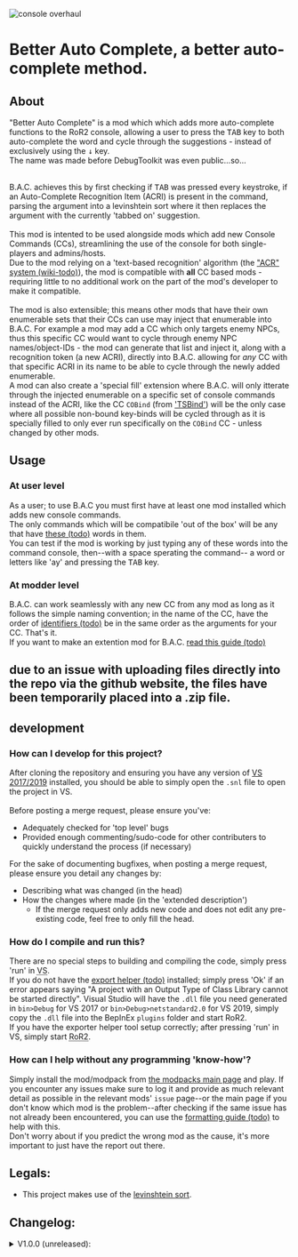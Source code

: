 ![console overhaul](https://github.com/8BitShadow/media-resources/blob/main/console%20overhaul.png?raw=true)
# Better Auto Complete, a better auto-complete method.
## About
"Better Auto Complete" is a mod which which adds more auto-complete functions to the RoR2 console, allowing a user to press the <kbd>TAB</kbd> key to both auto-complete the word and cycle through the suggestions - instead of exclusively using the <kbd>↓</kbd> key.<br>
The name was made before DebugToolkit was even public...so...
<br><br>

B.A.C. achieves this by first checking if <kbd>TAB</kbd> was pressed every keystroke, if an Auto-Complete Recognition Item (ACRI) is present in the command, parsing the argument into a levinshtein sort where it then replaces the argument with the currently 'tabbed on' suggestion.
<br><br>
This mod is intented to be used alongside mods which add new Console Commands (CCs), streamlining the use of the console for both single-players and admins/hosts.<br>
Due to the mod relying on a 'text-based recognition' algorithm (the ["ACR" system (wiki-todo)]()), the mod is compatible with **all** CC based mods - requiring little to no additional work on the part of the mod's developer to make it compatible.
<br><br>
The mod is also extensible; this means other mods that have their own enumerable sets that their CCs can use may inject that enumerable into B.A.C. For example a mod may add a CC which only targets enemy NPCs, thus this specific CC would want to cycle through enemy NPC names/object-IDs - the mod can generate that list and inject it, along with a recognition token (a new ACRI), directly into B.A.C. allowing for *any* CC with that specific ACRI in its name to be able to cycle through the newly added enumerable.<br>
A mod can also create a 'special fill' extension where B.A.C. will only itterate through the injected enumerable on a specific set of console commands instead of the ACRI, like the CC `COBind` (from ['TSBind'](https://github.com/8BtS-A-to-IA/Console-Overhaul-TSBind)) will be the only case where all possible non-bound key-binds will be cycled through as it is specially filled to only ever run specifically on the `COBind` CC - unless changed by other mods.

## Usage
### At user level
As a user; to use B.A.C you must first have at least one mod installed which adds new console commands.<br>
The only commands which will be compatibile 'out of the box' will be any that have [these (todo)]() words in them.<br>
You can test if the mod is working by just typing any of these words into the command console, then--with a space sperating the command-- a word or letters like 'ay' and pressing the <kbd>TAB</kbd> key.

### At modder level
B.A.C. can work seamlessly with any new CC from any mod as long as it follows the simple naming convention; in the name of the CC, have the order of [identifiers (todo)]() be in the same order as the arguments for your CC. That's it.<br>
If you want to make an extention mod for B.A.C. [read this guide (todo)]()

## due to an issue with uploading files directly into the repo via the github website, the files have been temporarily placed into a .zip file.

## development
### How can I develop for this project?
After cloning the repository and ensuring you have any version of [VS 2017/2019](https://visualstudio.microsoft.com/) installed, you should be able to simply open the `.snl` file to open the project in VS.
<br><br>
Before posting a merge request, please ensure you've:
- Adequately checked for 'top level' bugs
- Provided enough commenting/sudo-code for other contributers to quickly understand the process (if necessary)

For the sake of documenting bugfixes, when posting a merge request, please ensure you detail any changes by:
- Describing what was changed (in the head)
- How the changes where made (in the 'extended description')
  - If the merge request only adds new code and does not edit any pre-existing code, feel free to only fill the head.

### How do I compile and run this?
There are no special steps to building and compiling the code, simply press 'run' in <abbr title="Visual Studio">VS</abbr>.<br>
If you do not have the [export helper (todo)]() installed; simply press 'Ok' if an error appears saying "A project with an Output Type of Class Library cannot be started directly". Visual Studio will have the `.dll` file you need generated in `bin>Debug` for VS 2017 or `bin>Debug>netstandard2.0` for VS 2019, simply copy the `.dll` file into the BepInEx `plugins` folder and start RoR2.<br>
If you have the exporter helper tool setup correctly; after pressing 'run' in VS, simply start <abbr title="Risk of Rain 2">RoR2</abbr>.

### How can I help without any programming 'know-how'?
Simply install the mod/modpack from [the modpacks main page](https://github.com/8BtS-A-to-IA/Console-Overhaul) and play. If you encounter any issues make sure to log it and provide as much relevant detail as possible in the relevant mods' `issue` page--or the main page if you don't know which mod is the problem--after checking if the same issue has not already been encountered, you can use the [formatting guide (todo)]() to help with this.<br>
Don't worry about if you predict the wrong mod as the cause, it's more important to just have the report out there.

## Legals:
- This project makes use of the [levinshtein sort](https://www.dotnetperls.com/levenshtein).<br>

## Changelog:
<details>
    <summary>V1.0.0 (unreleased):</summary>
  
  - none yet!
</details>
